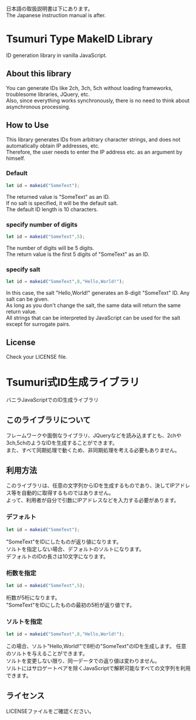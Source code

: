 日本語の取扱説明書は下にあります。<br>
The Japanese instruction manual is after.

# Tsumuri Type MakeID Library
ID generation library in vanilla JavaScript.

## About this library
You can generate IDs like 2ch, 3ch, 5ch without loading frameworks, troublesome libraries, JQuery, etc. <br>
Also, since everything works synchronously, there is no need to think about asynchronous processing.

## How to Use
This library generates IDs from arbitrary character strings, and does not automatically obtain IP addresses, etc. <br>
Therefore, the user needs to enter the IP address etc. as an argument by himself.

### Default
```js
let id = makeid("SomeText");
```
The returned value is "SomeText" as an ID. <br>
If no salt is specified, it will be the default salt. <br>
The default ID length is 10 characters.

### specify number of digits
```js
let id = makeid("SomeText",5);
```
The number of digits will be 5 digits. <br>
The return value is the first 5 digits of "SomeText" as an ID.

### specify salt
```js
let id = makeid("SomeText",8,"Hello,World!");
```
In this case, the salt "Hello,World!" generates an 8-digit "SomeText" ID.
Any salt can be given. <br>
As long as you don't change the salt, the same data will return the same return value. <br>
All strings that can be interpreted by JavaScript can be used for the salt except for surrogate pairs.

## License
Check your LICENSE file. 

# Tsumuri式ID生成ライブラリ
バニラJavaScriptでのID生成ライブラリ
## このライブラリについて
フレームワークや面倒なライブラリ、JQueryなどを読み込まずとも、2chや3ch,5chのようなIDを生成することができます。<br>
また、すべて同期処理で動くため、非同期処理を考える必要もありません。

## 利用方法
このライブラリは、任意の文字列からIDを生成するものであり、決してIPアドレス等を自動的に取得するものではありません。<br>
よって、利用者が自分で引数にIPアドレスなどを入力する必要があります。

### デフォルト
```js
let id = makeid("SomeText");
```
"SomeText"をIDにしたものが返り値になります。<br>
ソルトを指定しない場合、デフォルトのソルトになります。<br>
デフォルトのIDの長さは10文字になります。

### 桁数を指定
```js
let id = makeid("SomeText",5);
```
桁数が5桁になります。<br>
"SomeText"をIDにしたものの最初の5桁が返り値です。

### ソルトを指定
```js
let id = makeid("SomeText",8,"Hello,World!");
```
この場合、ソルト"Hello,World!"で8桁の"SomeText"のIDを生成します。
任意のソルトを与えることができます。<br>
ソルトを変更しない限り、同一データでの返り値は変わりません。<br>
ソルトにはサロゲートペアを除くJavaScriptで解釈可能なすべての文字列を利用できます。

## ライセンス
LICENSEファイルをご確認ください。<br>
